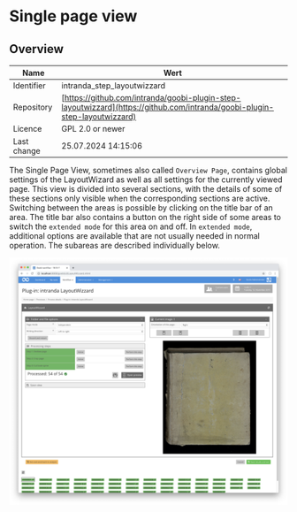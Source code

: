 # Single page view

## Overview

Name                     | Wert
-------------------------|-----------
Identifier               | intranda_step_layoutwizzard
Repository               | [https://github.com/intranda/goobi-plugin-step-layoutwizzard](https://github.com/intranda/goobi-plugin-step-layoutwizzard)
Licence              | GPL 2.0 or newer 
Last change    | 25.07.2024 14:15:06


The Single Page View, sometimes also called `Overview Page`, contains global settings of the LayoutWizard as well as all settings for the currently viewed page. This view is divided into several sections, with the details of some of these sections only visible when the corresponding sections are active. Switching between the areas is possible by clicking on the title bar of an area. The title bar also contains a button on the right side of some areas to switch the `extended mode` for this area on and off. In `extended mode`, additional options are available that are not usually needed in normal operation. The subareas are described individually below.

![Single page view of the LayoutWizard](images/goobi-plugin-step-layoutwizzard_screen_13.png)